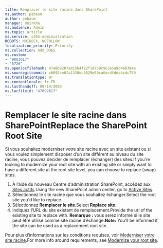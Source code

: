 ```yaml
---
title: Remplacer le site racine dans SharePoint
ms.author: pebaum
author: pebaum
manager: mnirkhe
ms.audience: Admin
ms.topic: article
ms.service: o365-administration
ROBOTS: NOINDEX, NOFOLLOW
localization_priority: Priority
ms.collection: Adm_O365
ms.custom:
- "9003017"
- "5726"
ms.openlocfilehash: 47a8b8207a81bb4f22f1d739c963e5a9d468394e
ms.sourcegitcommit: c6692ce0fa1358ec3529e59ca0ecdfdea4cdc759
ms.translationtype: HT
ms.contentlocale: fr-FR
ms.lasthandoff: 09/14/2020
ms.locfileid: "47692617"
---
```

# <a name="replace-the-sharepoint-root-site"></a><span data-ttu-id="4817a-102">Remplacer le site racine dans SharePoint</span><span class="sxs-lookup"><span data-stu-id="4817a-102">Replace the SharePoint Root Site</span></span>
<span data-ttu-id="4817a-103">Si vous souhaitez moderniser votre site racine avec un site existant ou si vous voulez simplement disposer d’un site différent au niveau du site racine, vous pouvez décider de remplacer (échanger) des sites.</span><span class="sxs-lookup"><span data-stu-id="4817a-103">If you're looking to modernize your root site with an existing site or simply want to have a different site at the root site level, you can choose to replace (swap) sites.</span></span>

1. <span data-ttu-id="4817a-104">À l’aide du nouveau Centre d’administration SharePoint, accédez aux [Sites actifs](https://admin.microsoft.com/sharepoint?page=siteManagement&modern=true).</span><span class="sxs-lookup"><span data-stu-id="4817a-104">Using the new SharePoint admin center, go to [Active Sites](https://admin.microsoft.com/sharepoint?page=siteManagement&modern=true).</span></span>
2. <span data-ttu-id="4817a-105">Sélectionnez le site racine que vous souhaitez échanger.</span><span class="sxs-lookup"><span data-stu-id="4817a-105">Select the root site you'd like to replace.</span></span>
3. <span data-ttu-id="4817a-106">Sélectionnez **Remplacer le site**.</span><span class="sxs-lookup"><span data-stu-id="4817a-106">Select **Replace site**.</span></span>
4. <span data-ttu-id="4817a-107">Indiquez l’URL du site existant de remplacement.</span><span class="sxs-lookup"><span data-stu-id="4817a-107">Provide the url of the existing site to replace with.</span></span> <span data-ttu-id="4817a-108">**Remarque :** vous serez informé si le site peut être utilisé comme site racine d’échange.</span><span class="sxs-lookup"><span data-stu-id="4817a-108">**Note:** You'll be informed if the site can be used as a replacement root site.</span></span>

<span data-ttu-id="4817a-109">Pour plus d’informations sur les conditions requises, voir [Moderniser votre site racine](https://docs.microsoft.com/sharepoint/modern-root-site).</span><span class="sxs-lookup"><span data-stu-id="4817a-109">For more info around requirements, see [Modernize your root site](https://docs.microsoft.com/sharepoint/modern-root-site).</span></span>